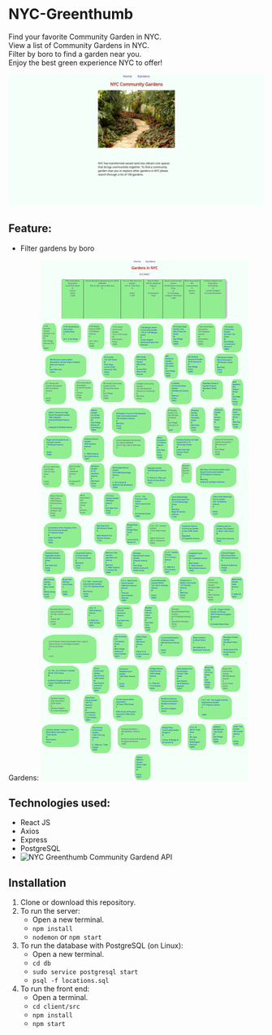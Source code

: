 # NYC-Greenthumb
Find your favorite Community Garden in NYC.<br/>
View a list of Community Gardens in NYC.<br/>
Filter by boro to find a garden near you.<br/>
Enjoy the best green experience NYC to offer!

![NYC Community Garden Home Page](/screenshots/home.png)

## Feature:
<ul>
  <li>Filter gardens by boro</li>
</ul>

Gardens:
![Gardens Page](/screenshots/gardens.png)

## Technologies used:

* React JS
* Axios
* Express
* PostgreSQL
* ![NYC Greenthumb Community Gardend API](https://data.cityofnewyork.us/Environment/NYC-Greenthumb-Community-Gardens/ajxm-kzmj)

## Installation

1. Clone or download this repository.
2. To run the server:
    * Open a new terminal.
    * `npm install`
    * `nodemon` or `npm start`   
3. To run the database with PostgreSQL (on Linux):
    * Open a new terminal.
    * `cd db`
    * `sudo service postgresql start`
    * `psql -f locations.sql`
4. To run the front end:
    * Open a terminal.
    * `cd client/src`
    * `npm install` 
    * `npm start`
